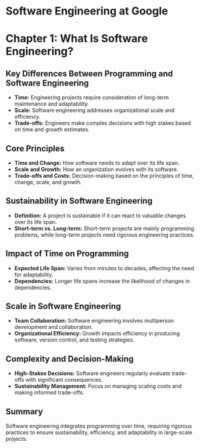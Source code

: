 # Software Engineering at Google

# Chapter 1: What Is Software Engineering?

## Key Differences Between Programming and Software Engineering

- **Time:** Engineering projects require consideration of long-term maintenance and adaptability.
- **Scale:** Software engineering addresses organizational scale and efficiency.
- **Trade-offs:** Engineers make complex decisions with high stakes based on time and growth estimates.

## Core Principles

- **Time and Change:** How software needs to adapt over its life span.
- **Scale and Growth:** How an organization evolves with its software.
- **Trade-offs and Costs:** Decision-making based on the principles of time, change, scale, and growth.

## Sustainability in Software Engineering

- **Definition:** A project is sustainable if it can react to valuable changes over its life span.
- **Short-term vs. Long-term:** Short-term projects are mainly programming problems, while long-term projects need rigorous engineering practices.

## Impact of Time on Programming

- **Expected Life Span:** Varies from minutes to decades, affecting the need for adaptability.
- **Dependencies:** Longer life spans increase the likelihood of changes in dependencies.

## Scale in Software Engineering

- **Team Collaboration:** Software engineering involves multiperson development and collaboration.
- **Organizational Efficiency:** Growth impacts efficiency in producing software, version control, and testing strategies.

## Complexity and Decision-Making

- **High-Stakes Decisions:** Software engineers regularly evaluate trade-offs with significant consequences.
- **Sustainability Management:** Focus on managing scaling costs and making informed trade-offs.

## Summary

Software engineering integrates programming over time, requiring rigorous practices to ensure sustainability, efficiency, and adaptability in large-scale projects.
